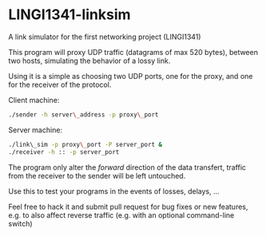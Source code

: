 # LINGI1341-linksim
A link simulator for the first networking project (LINGI1341)

This program will proxy UDP traffic (datagrams of max 520 bytes), between
two hosts, simulating the behavior of a lossy link.

Using it is a simple as choosing two UDP ports, one for the proxy, and one for the receiver of the protocol.

Client machine:

```bash
./sender -h server\_address -p proxy\_port
```

Server machine:
```bash
./link\_sim -p proxy\_port -P server_port &
./receiver -h :: -p server_port
```

The program only alter the _forward_  direction of the data transfert, traffic from the
receiver to the sender will be left untouched.

Use this to test your programs in the events of losses, delays, ...

Feel free to hack it and submit pull request for bug fixes or new features,
e.g. to also affect reverse traffic (e.g. with an optional command-line switch)
